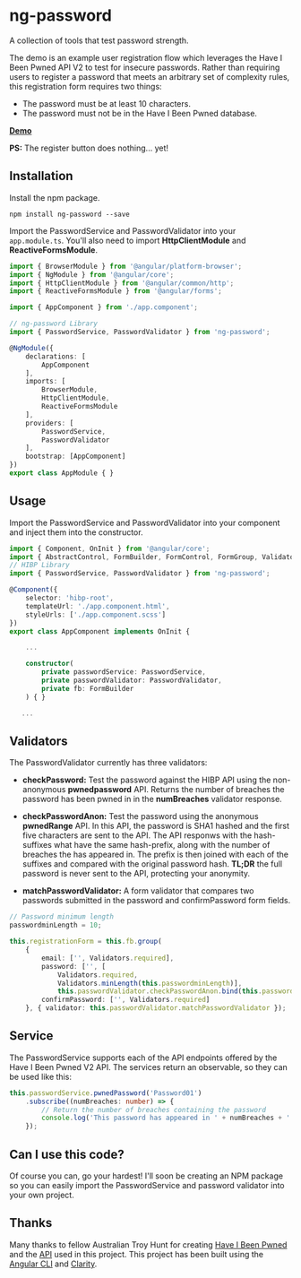 # ng-password

A collection of tools that test password strength.

The demo is an example user registration flow which leverages the Have I Been Pwned API V2 to test for insecure passwords. Rather than requiring users to register a password that meets an arbitrary set of complexity rules, this registration form requires two things:

* The password must be at least 10 characters.
* The password must not be in the Have I Been Pwned database.

[**Demo**](https://jakob.pennington.io/ng-password)

**PS:** The register button does nothing... yet!

## Installation

Install the npm package.

```npm
npm install ng-password --save
```

Import the PasswordService and PasswordValidator into your ```app.module.ts```. You'll also need to import **HttpClientModule** and **ReactiveFormsModule**.

```typescript
import { BrowserModule } from '@angular/platform-browser';
import { NgModule } from '@angular/core';
import { HttpClientModule } from '@angular/common/http';
import { ReactiveFormsModule } from '@angular/forms';

import { AppComponent } from './app.component';

// ng-password Library
import { PasswordService, PasswordValidator } from 'ng-password';

@NgModule({
    declarations: [
        AppComponent
    ],
    imports: [
        BrowserModule,
        HttpClientModule,
        ReactiveFormsModule
    ],
    providers: [
        PasswordService,
        PasswordValidator
    ],
    bootstrap: [AppComponent]
})
export class AppModule { }

```

## Usage

Import the PasswordService and PasswordValidator into your component and inject them into the constructor.

```typescript
import { Component, OnInit } from '@angular/core';
import { AbstractControl, FormBuilder, FormControl, FormGroup, Validators } from '@angular/forms';
// HIBP Library
import { PasswordService, PasswordValidator } from 'ng-password';

@Component({
    selector: 'hibp-root',
    templateUrl: './app.component.html',
    styleUrls: ['./app.component.scss']
})
export class AppComponent implements OnInit {

    ...

    constructor(
        private passwordService: PasswordService,
        private passwordValidator: PasswordValidator,
        private fb: FormBuilder
    ) { }

   ...
```

## Validators

The PasswordValidator currently has three validators:

* **checkPassword:** Test the password against the HIBP API using the non-anonymous **pwnedpassword** API. Returns the number of breaches the password has been pwned in in the **numBreaches** validator response.

* **checkPasswordAnon:** Test the password using the anonymous **pwnedRange** API. In this API, the password is SHA1 hashed and the first five characters are sent to the API. The API responws with the hash-suffixes what have the same hash-prefix, along with the number of breaches the has appeared in. The prefix is then joined with each of the suffixes and compared with the original password hash. **TL;DR** the full password is never sent to the API, protecting your anonymity.

* **matchPasswordValidator:** A form validator that compares two passwords submitted in the password and confirmPassword form fields.

```typescript
// Password minimum length
passwordminLength = 10;

this.registrationForm = this.fb.group(
    {
        email: ['', Validators.required],
        password: ['', [
            Validators.required,
            Validators.minLength(this.passwordminLength)],
            this.passwordValidator.checkPasswordAnon.bind(this.passwordValidator)],
        confirmPassword: ['', Validators.required]
    }, { validator: this.passwordValidator.matchPasswordValidator });
```


## Service

The PasswordService supports each of the API endpoints offered by the Have I Been Pwned V2 API. The services return an observable, so they can be used like this:

```typescript
this.passwordService.pwnedPassword('Password01')
    .subscribe((numBreaches: number) => {
        // Return the number of breaches containing the password
        console.log('This password has appeared in ' + numBreaches + ' breaches.');
    });
```

## Can I use this code?

Of course you can, go your hardest! I'll soon be creating an NPM package so you can easily import the PasswordService and password validator into your own project.

## Thanks

Many thanks to fellow Australian Troy Hunt for creating [Have I Been Pwned](https://haveibeenpwned.com/) and the [API](https://haveibeenpwned.com/API/v2) used in this project. This project has been built using the [Angular CLI](https://github.com/angular/angular-cli) and [Clarity](https://github.com/vmware/clarity).
